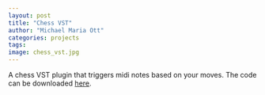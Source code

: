 ```yaml
---
layout: post
title: "Chess VST"
author: "Michael Maria Ott"
categories: projects
tags: 
image: chess_vst.jpg
---
```

A chess VST plugin that triggers midi notes based on your moves. The code can be downloaded [here](https://github.com/michaelmariaott/chessvst). 

